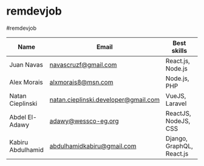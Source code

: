 # remdevjob

#remdevjob

| Name       | Email                | Best skills       | Link                  | Twitter account                 |
| ---------- | -------------------- | ----------------- | --------------------- | ------------------------------- |
| Juan Navas | navascruzf@gmail.com | React.js, Node.js | https://juannavas.dev | https://twitter.com/JuanNavasJN |
| Alex Morais | alxmorais8@msn.com  | Node.js, PHP      | https://linkedin.com/in/alexmorais/ | https://twitter.com/alxhotel |
| Natan Cieplinski | natan.cieplinski.developer@gmail.com | VueJS, Laravel    | https://github.com/NatanCieplinski  | https://twitter.com/NatanCieplinski |
| Abdel El-Adawy | adawy@wessco-eg.org |ReactJS, NodeJS, CSS |https://www.linkedin.com/in/abdelrahman-el-adawy/| https://twitter.com/MrViometal |
| Kabiru Abdulhamid | abdulhamidkabiru@gmail.com |Django, GraphQL, React.js | http://github.com/iamkabiru | http://twitter.com/iamkabiru |

